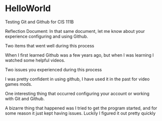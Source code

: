 # HelloWorld
Testing Git and Github for CIS 111B

Reflection Document: In that same document, let me know about your experience configuring and using Github.

Two items that went well during this process

When I first learned Github was a few years ago, but when I was learning I watched some helpful videos.


Two issues you experienced during this process

I was pretty confident in using github, I have used it in the past for video games mods.


One interesting thing that occurred configuring your account or working with Git and Github.

A bizarre thing that happened was I tried to get the program started, and for some reason it just kept having issues.
Luckily I figured it out pretty quickly